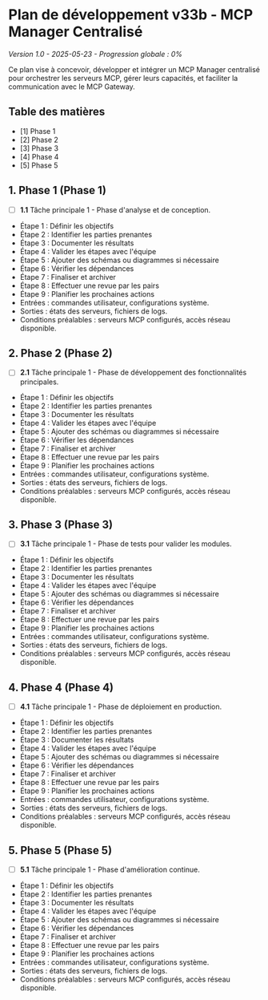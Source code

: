 # Plan de développement v33b - MCP Manager Centralisé
*Version 1.0 - 2025-05-23 - Progression globale : 0%*

Ce plan vise à concevoir, développer et intégrer un MCP Manager centralisé pour orchestrer les serveurs MCP, gérer leurs capacités, et faciliter la communication avec le MCP Gateway.

## Table des matières
- [1] Phase 1
- [2] Phase 2
- [3] Phase 3
- [4] Phase 4
- [5] Phase 5

## 1. Phase 1 (Phase 1)
  - [ ] **1.1** Tâche principale 1 - Phase d'analyse et de conception.
  - Étape 1 : Définir les objectifs
  - Étape 2 : Identifier les parties prenantes
  - Étape 3 : Documenter les résultats
  - Étape 4 : Valider les étapes avec l'équipe
  - Étape 5 : Ajouter des schémas ou diagrammes si nécessaire
  - Étape 6 : Vérifier les dépendances
  - Étape 7 : Finaliser et archiver
  - Étape 8 : Effectuer une revue par les pairs
  - Étape 9 : Planifier les prochaines actions
  - Entrées : commandes utilisateur, configurations système.
  - Sorties : états des serveurs, fichiers de logs.
  - Conditions préalables : serveurs MCP configurés, accès réseau disponible.

## 2. Phase 2 (Phase 2)
  - [ ] **2.1** Tâche principale 1 - Phase de développement des fonctionnalités principales.
  - Étape 1 : Définir les objectifs
  - Étape 2 : Identifier les parties prenantes
  - Étape 3 : Documenter les résultats
  - Étape 4 : Valider les étapes avec l'équipe
  - Étape 5 : Ajouter des schémas ou diagrammes si nécessaire
  - Étape 6 : Vérifier les dépendances
  - Étape 7 : Finaliser et archiver
  - Étape 8 : Effectuer une revue par les pairs
  - Étape 9 : Planifier les prochaines actions
  - Entrées : commandes utilisateur, configurations système.
  - Sorties : états des serveurs, fichiers de logs.
  - Conditions préalables : serveurs MCP configurés, accès réseau disponible.

## 3. Phase 3 (Phase 3)
  - [ ] **3.1** Tâche principale 1 - Phase de tests pour valider les modules.
  - Étape 1 : Définir les objectifs
  - Étape 2 : Identifier les parties prenantes
  - Étape 3 : Documenter les résultats
  - Étape 4 : Valider les étapes avec l'équipe
  - Étape 5 : Ajouter des schémas ou diagrammes si nécessaire
  - Étape 6 : Vérifier les dépendances
  - Étape 7 : Finaliser et archiver
  - Étape 8 : Effectuer une revue par les pairs
  - Étape 9 : Planifier les prochaines actions
  - Entrées : commandes utilisateur, configurations système.
  - Sorties : états des serveurs, fichiers de logs.
  - Conditions préalables : serveurs MCP configurés, accès réseau disponible.

## 4. Phase 4 (Phase 4)
  - [ ] **4.1** Tâche principale 1 - Phase de déploiement en production.
  - Étape 1 : Définir les objectifs
  - Étape 2 : Identifier les parties prenantes
  - Étape 3 : Documenter les résultats
  - Étape 4 : Valider les étapes avec l'équipe
  - Étape 5 : Ajouter des schémas ou diagrammes si nécessaire
  - Étape 6 : Vérifier les dépendances
  - Étape 7 : Finaliser et archiver
  - Étape 8 : Effectuer une revue par les pairs
  - Étape 9 : Planifier les prochaines actions
  - Entrées : commandes utilisateur, configurations système.
  - Sorties : états des serveurs, fichiers de logs.
  - Conditions préalables : serveurs MCP configurés, accès réseau disponible.

## 5. Phase 5 (Phase 5)
  - [ ] **5.1** Tâche principale 1 - Phase d'amélioration continue.
  - Étape 1 : Définir les objectifs
  - Étape 2 : Identifier les parties prenantes
  - Étape 3 : Documenter les résultats
  - Étape 4 : Valider les étapes avec l'équipe
  - Étape 5 : Ajouter des schémas ou diagrammes si nécessaire
  - Étape 6 : Vérifier les dépendances
  - Étape 7 : Finaliser et archiver
  - Étape 8 : Effectuer une revue par les pairs
  - Étape 9 : Planifier les prochaines actions
  - Entrées : commandes utilisateur, configurations système.
  - Sorties : états des serveurs, fichiers de logs.
  - Conditions préalables : serveurs MCP configurés, accès réseau disponible.
